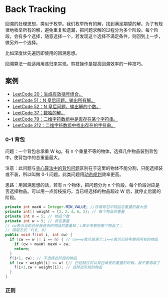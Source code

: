 # Back Tracking

回溯的处理思想，类似于枚举。我们枚举所有的解，找到满足期望的解。为了有规律地枚举所有的解，避免重复和遗漏，把问题求解的过程分为多个阶段。每个阶段，会有多个选择，随意选择一个，若发现这个选择不满足条件，则回到上一步，做另外一个选择。

比如深度优先遍历即使用的回溯思想。

回溯算法一般适用用递归来实现。剪枝操作是提高回溯效率的一种技巧。

## 案例

* [LeetCode 20：生成有效括号组合。](https://github.com/StoneYunZhao/algorithm/blob/master/src/main/java/com/zhaoyun/leetcode/backtracking/LT22.java)
* [LeetCode 51：N 皇后问题，输出所有解。](https://github.com/StoneYunZhao/algorithm/blob/master/src/main/java/com/zhaoyun/leetcode/backtracking/LT51.java)
* [LeetCode 52：N 皇后问题，输出解的个数。](https://github.com/StoneYunZhao/algorithm/blob/master/src/main/java/com/zhaoyun/leetcode/backtracking/LT52.java)
* [LeetCode 37：数独的解。](https://github.com/StoneYunZhao/algorithm/blob/master/src/main/java/com/zhaoyun/leetcode/backtracking/LT37.java)
* [LeetCode 79：二维字符数组中是否存在某个字符串。](https://github.com/StoneYunZhao/algorithm/blob/master/src/main/java/com/zhaoyun/leetcode/backtracking/LT79.java)
* [LeetCode 212：二维字符数组中找出存在的字符串。](https://github.com/StoneYunZhao/algorithm/blob/master/src/main/java/com/zhaoyun/leetcode/backtracking/LT212.java)

### 0-1 背包

问题：一个背包总承重 W kg，有 n 个重量不等的物体，选择几件物品装到背包中，使背包中的总重量最大。

注意：此问题与[贪心算法中的背包问题](greedy-algorithm.md#bei-bao-wen-ti)区别在于这里的物体不能分割，只能选择装或不装，所以叫做 0-1 问题。此类问题用[动态规划](dynamic-programming.md)效率更高。

思路：用回溯思想的话，若有 n 个物体，把问题分为 n 个阶段，每个阶段对应是否选择物品。可以用一点剪枝技巧，当已经选择的物品超过 W 后，就停止后面的阶段。

```java
private int maxW = Integer.MIN_VALUE; //存储背包中物品总重量的最大值
private int[] weight = {2，2，4，6，3}; // 每个物品的重量
private int n = 5; // 物品个数
private int w = 9; // 背包重量
// cw表示当前已经装进去的物品的重量和；i表示考察到哪个物品了；
// 调用方式：f(0, 0)
public void f(int i, int cw) {
  if (cw == w || i == n) { // cw==w表示装满了;i==n表示已经考察完所有的物品
    if (cw > maxW) maxW = cw;
    return;
  }
  f(i+1, cw); // 不选择此阶段的物品
  if (cw + weight[i] <= w) {// 已经超过可以背包承受的重量的时候，就不要再装了
    f(i+1,cw + weight[i]); // 选择此阶段的物品
  }
}
```

### 正则

